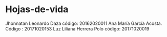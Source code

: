 # Hojas-de-vida
Jhonnatan Leonardo Daza código: 20162020011
Ana María García Acosta. Código : 20171020153
Luz Liliana Herrera Polo código: 20171020019
